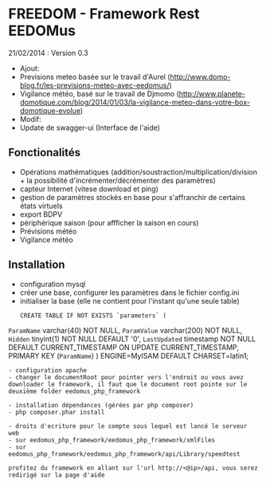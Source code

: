 # FREEDOM - Framework Rest EEDOMus

21/02/2014 : Version 0.3
- Ajout: 
 - Previsions meteo basée sur le travail d'Aurel (http://www.domo-blog.fr/les-previsions-meteo-avec-eedomus/)
 - Vigilance météo, basé sur le travail de Djmomo (http://www.planete-domotique.com/blog/2014/01/03/la-vigilance-meteo-dans-votre-box-domotique-evolue)
- Modif:  
 - Update de swagger-ui (Interface de l'aide)

## Fonctionalités

- Opérations mathématiques (addition/soustraction/multiplication/division + la possibilité d'incrémenter/décrémenter des paramètres)
- capteur Internet (vitese download et ping)
- gestion de paramètres stockés en base pour s'affranchir de certains états virtuels
- export BDPV
- périphérique saison (pour affficher la saison en cours)
- Prévisions météo
- Vigilance météo
             
## Installation

- configuration mysql
 - créer une base, configurer les paramètres dans le fichier config.ini
 - initialiser la base (elle ne contient pour l'instant qu'une seule table) 
   ```
   CREATE TABLE IF NOT EXISTS `parameters` (
  `ParamName` varchar(40) NOT NULL,
  `ParamValue` varchar(200) NOT NULL,
  `Hidden` tinyint(1) NOT NULL DEFAULT '0',
  `LastUpdated` timestamp NOT NULL DEFAULT CURRENT_TIMESTAMP ON UPDATE CURRENT_TIMESTAMP,
  PRIMARY KEY (`ParamName`)
  ) ENGINE=MyISAM DEFAULT CHARSET=latin1;
  ```
- configuration apache
 - changer le documentRoot pour pointer vers l'endroit ou vous avez downloader le framework, il faut que le document root pointe sur le deuxième folder eedomus_php_framework

- installation dépendances (gérées par php composer)
 - php composer.phar install

- droits d'ecriture pour le compte sous lequel est lancé le serveur web
 - sur eedomus_php_framework/eedomus_php_framework/xmlFiles
 - sur eedomus_php_framework/eedomus_php_framework/api/Library/speedtest
 
 profitez du framework en allant sur l'url http://<@ip>/api, vous serez redirigé sur la page d'aide